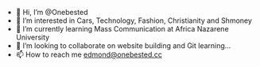 - 👋 Hi, I’m @Onebested
- 👀 I’m interested in Cars, Technology, Fashion, Christianity and Shmoney
- 🌱 I’m currently learning Mass Communication at Africa Nazarene University
- 💞️ I’m looking to collaborate on website building and Git learning...
- 📫 How to reach me edmond@onebested.cc

<!---
Onebested/Onebested is a ✨ special ✨ repository because its `README.md` (this file) appears on your GitHub profile.
You can click the Preview link to take a look at your changes.
--->
